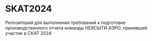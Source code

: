 # SKAT2024
Репозиторий для выполнения требований к подготовке производственного отчета команды НЕЯСЫТИ АЭРО, принявшей участие в СКАТ 2024
